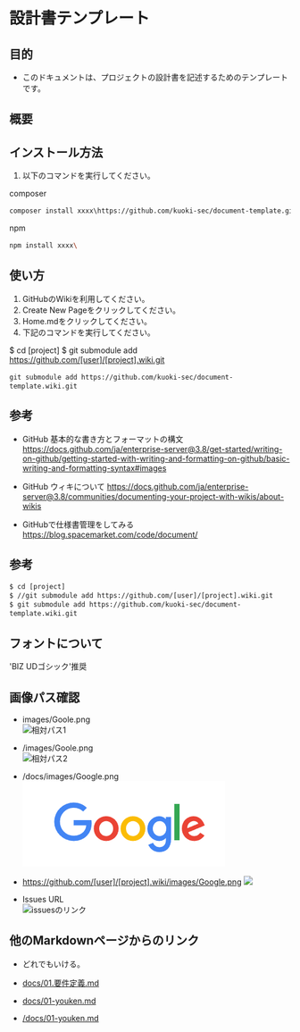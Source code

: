 # 設計書テンプレート

## 目的
- このドキュメントは、プロジェクトの設計書を記述するためのテンプレートです。

## 概要

## インストール方法

1. 以下のコマンドを実行してください。

composer
```bash
composer install xxxx\https://github.com/kuoki-sec/document-template.git
```

npm
```bash
npm install xxxx\
```

## 使い方

1. GitHubのWikiを利用してください。
2. Create New Pageをクリックしてください。
3. Home.mdをクリックしてください。
4. 下記のコマンドを実行してください。

$ cd [project]
$ git submodule add https://github.com/[user]/[project].wiki.git

```
git submodule add https://github.com/kuoki-sec/document-template.wiki.git
```


## 参考
- GitHub 基本的な書き方とフォーマットの構文  
https://docs.github.com/ja/enterprise-server@3.8/get-started/writing-on-github/getting-started-with-writing-and-formatting-on-github/basic-writing-and-formatting-syntax#images

- GitHub ウィキについて
https://docs.github.com/ja/enterprise-server@3.8/communities/documenting-your-project-with-wikis/about-wikis

- GitHubで仕様書管理をしてみる  
https://blog.spacemarket.com/code/document/


## 参考

```
$ cd [project]
$ //git submodule add https://github.com/[user]/[project].wiki.git
$ git submodule add https://github.com/kuoki-sec/document-template.wiki.git
```


## フォントについて
'BIZ UDゴシック'推奨

## 画像パス確認

- images/Goole.png  
![相対パス1](images/Goole.png)

- /images/Goole.png  
![相対パス2](/images/Goole.png)

- /docs/images/Google.png  
![パス4](/docs/images/Google.png)

- https://github.com/[user]/[project].wiki/images/Google.png
![](https://github.com/kuoki-sec/document-template.wiki/images/Google.png)


- Issues URL  
![issuesのリンク](https://user-images.githubusercontent.com/2370633/232225693-aa8f0966-a388-4e29-8d9a-f7e349c45175.png)

## 他のMarkdownページからのリンク

- どれでもいける。

- [docs/01.要件定義.md](docs/01.要件定義.md)
- [docs/01-youken.md](docs/01-youken.md)
- [/docs/01-youken.md](/docs/01-youken.md)